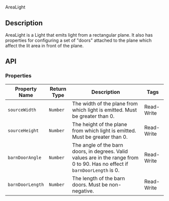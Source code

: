 # 

AreaLight

## Description

AreaLight is a Light that emits light from a rectangular plane. It also has properties for configuring a set of "doors" attached to the plane which affect the lit area in front of the plane.

## API

### Properties 

| Property Name | Return Type | Description | Tags |
| -------- | ----------- | ----------- | ---- |
| `sourceWidth` | `Number` | The width of the plane from which light is emitted. Must be greater than 0. | Read-Write |
| `sourceHeight` | `Number` | The height of the plane from which light is emitted. Must be greater than 0. | Read-Write |
| `barnDoorAngle` | `Number` | The angle of the barn doors, in degrees. Valid values are in the range from 0 to 90. Has no effect if `barnDoorLength` is 0. | Read-Write |
| `barnDoorLength` | `Number` | The length of the barn doors. Must be non-negative. | Read-Write |
